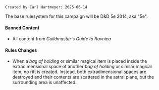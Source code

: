 ```
Created by Carl Hartmeyer: 2025-06-14
```
The base rulesystem for this campaign will be D&D 5e 2014, aka "5e".
#### Banned Content
- All content from *Guildmaster's Guide to Ravnica*

#### Rules Changes
- When a *bag of holding* or similar magical item is placed inside the extradimensional space of another *bag of holding* or similar magical item, no rift is created. Instead, both extradimensional spaces are destroyed and their contents are scattered in the astral plane, but the surrounding area is unaffected.